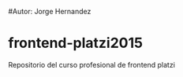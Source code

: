 #Autor: Jorge Hernandez

# frontend-platzi2015
Repositorio del curso profesional de frontend platzi
